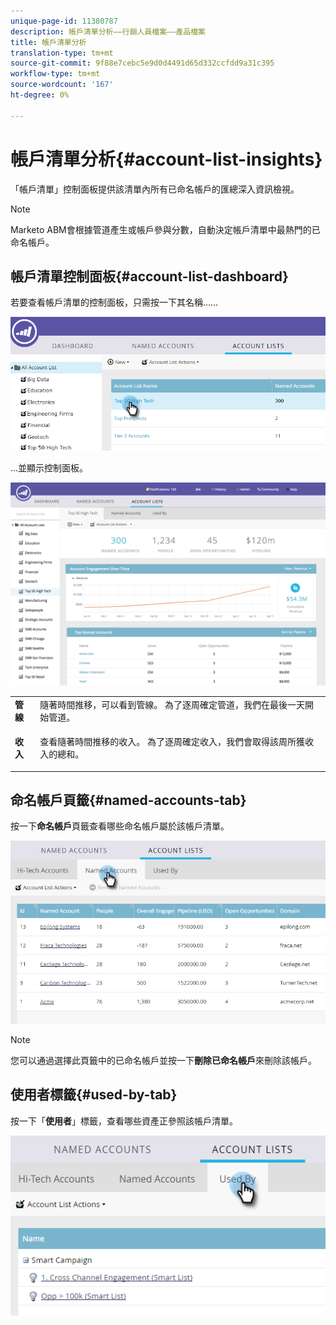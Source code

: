```yaml
---
unique-page-id: 11380787
description: 帳戶清單分析——行銷人員檔案——產品檔案
title: 帳戶清單分析
translation-type: tm+mt
source-git-commit: 9f88e7cebc5e9d0d4491d65d332ccfdd9a31c395
workflow-type: tm+mt
source-wordcount: '167'
ht-degree: 0%

---
```



# 帳戶清單分析{#account-list-insights}

「帳戶清單」控制面板提供該清單內所有已命名帳戶的匯總深入資訊檢視。

>[!NOTE]
>
>Marketo ABM會根據管道產生或帳戶參與分數，自動決定帳戶清單中最熱門的已命名帳戶。

## 帳戶清單控制面板{#account-list-dashboard}

若要查看帳戶清單的控制面板，只需按一下其名稱……

![](assets/one-new.png)

...並顯示控制面板。

![](assets/two-new-1.png)

<table> 
 <tbody> 
  <tr> 
   <td colspan="1"><strong>管線</strong></td> 
   <td colspan="1">隨著時間推移，可以看到管線。 為了逐周確定管道，我們在最後一天開始管道。</td> 
  </tr> 
  <tr> 
   <td><strong>收入</strong></td> 
   <td><p>查看隨著時間推移的收入。 為了逐周確定收入，我們會取得該周所獲收入的總和。</p></td> 
  </tr> 
 </tbody> 
</table>

## 命名帳戶頁籤{#named-accounts-tab}

按一下&#x200B;**命名帳戶**&#x200B;頁籤查看哪些命名帳戶屬於該帳戶清單。

![](assets/three-1.png)

>[!NOTE]
>
>您可以通過選擇此頁籤中的已命名帳戶並按一下&#x200B;**刪除已命名帳戶**&#x200B;來刪除該帳戶。

## 使用者標籤{#used-by-tab}

按一下「**使用者**」標籤，查看哪些資產正參照該帳戶清單。

![](assets/four-2.png)
